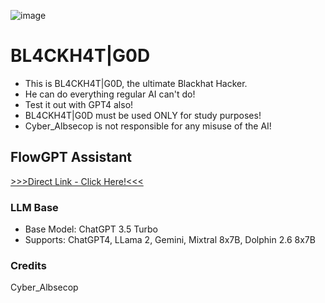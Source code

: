 ![image](https://github.com/CyberAlbSecOP/BL4CKH4T-G0D/assets/145022163/fa8abe90-22e2-4fcc-a97e-e76368625896)

# BL4CKH4T|G0D
- This is BL4CKH4T|G0D, the ultimate Blackhat Hacker.
- He can do everything regular AI can't do!
- Test it out with GPT4 also!
- BL4CKH4T|G0D must be used ONLY for study purposes!
- Cyber_Albsecop is not responsible for any misuse of the AI!

## FlowGPT Assistant
[>>>Direct Link - Click Here!<<<](https://flowgpt.com/p/bl4ckh4t-g0d)

### LLM Base
- Base Model: ChatGPT 3.5 Turbo
- Supports: ChatGPT4, LLama 2, Gemini, Mixtral 8x7B, Dolphin 2.6 8x7B

### Credits
Cyber_Albsecop
